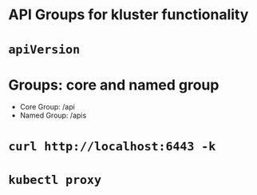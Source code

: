 # API Groups for kluster functionality
# `apiVersion`
# Groups: core and named group
- Core Group: /api
- Named Group: /apis

# `curl http://localhost:6443 -k`
# `kubectl proxy`